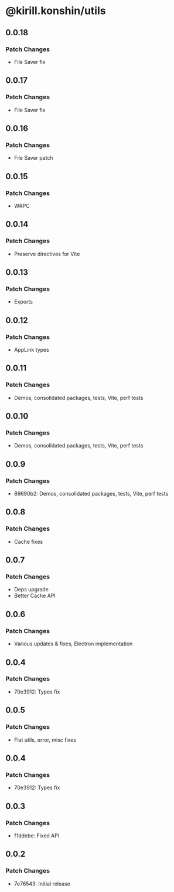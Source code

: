 # @kirill.konshin/utils

## 0.0.18

### Patch Changes

- File Saver fix

## 0.0.17

### Patch Changes

- File Saver fix

## 0.0.16

### Patch Changes

- File Saver patch

## 0.0.15

### Patch Changes

- WRPC

## 0.0.14

### Patch Changes

- Preserve directives for Vite

## 0.0.13

### Patch Changes

- Exports

## 0.0.12

### Patch Changes

- AppLink types

## 0.0.11

### Patch Changes

- Demos, consolidated packages, tests, Vite, perf tests

## 0.0.10

### Patch Changes

- Demos, consolidated packages, tests, Vite, perf tests

## 0.0.9

### Patch Changes

- 89690b2: Demos, consolidated packages, tests, Vite, perf tests

## 0.0.8

### Patch Changes

- Cache fixes

## 0.0.7

### Patch Changes

- Deps upgrade
- Better Cache API

## 0.0.6

### Patch Changes

- Various updates & fixes, Electron implementation

## 0.0.4

### Patch Changes

- 70e3912: Types fix

## 0.0.5

### Patch Changes

- Flat utils, error, misc fixes

## 0.0.4

### Patch Changes

- 70e3912: Types fix

## 0.0.3

### Patch Changes

- f1ddebe: Fixed API

## 0.0.2

### Patch Changes

- 7e76543: Initial release
